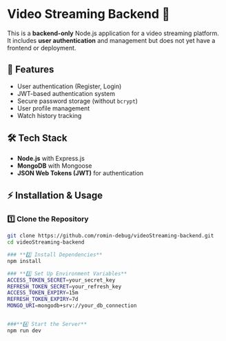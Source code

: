 # Video Streaming Backend 🎥

This is a **backend-only** Node.js application for a video streaming platform. It includes **user authentication** and management but does not yet have a frontend or deployment.

## 🚀 Features
- User authentication (Register, Login)
- JWT-based authentication system
- Secure password storage (without `bcrypt`)
- User profile management
- Watch history tracking

## 🛠 Tech Stack
- **Node.js** with Express.js
- **MongoDB** with Mongoose
- **JSON Web Tokens (JWT)** for authentication


## ⚡ Installation & Usage
### **1️⃣ Clone the Repository**
```bash
git clone https://github.com/romin-debug/videoStreaming-backend.git
cd videoStreaming-backend

### **2️⃣ Install Dependencies**
npm install

### **3️⃣ Set Up Environment Variables**
ACCESS_TOKEN_SECRET=your_secret_key
REFRESH_TOKEN_SECRET=your_refresh_key
ACCESS_TOKEN_EXPIRY=15m
REFRESH_TOKEN_EXPIRY=7d
MONGO_URI=mongodb+srv://your_db_connection


###**4️⃣ Start the Server**
npm run dev
